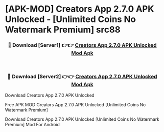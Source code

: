 # [APK-MOD] Creators App 2.7.0 APK Unlocked - [Unlimited Coins No Watermark Premium] src88



<div align="center">
<h3>🔴 Download [Server1] 👉👉 <a href="https://momento.my/?title=Creators_App_2.7.0_APK_Unlocked">Creators App 2.7.0 APK Unlocked Mod Apk</a></h3><br>

<h3>🔴 Download [Server2] 👉👉 <a href="https://momento.my/?title=Creators_App_2.7.0_APK_Unlocked">Creators App 2.7.0 APK Unlocked Mod Apk</a></h3>
</div>



Download Creators App 2.7.0 APK Unlocked 

Free APK MOD Creators App 2.7.0 APK Unlocked [Unlimited Coins No Watermark Premium]

Download Creators App 2.7.0 APK Unlocked [Unlimited Coins No Watermark Premium] Mod For Android
